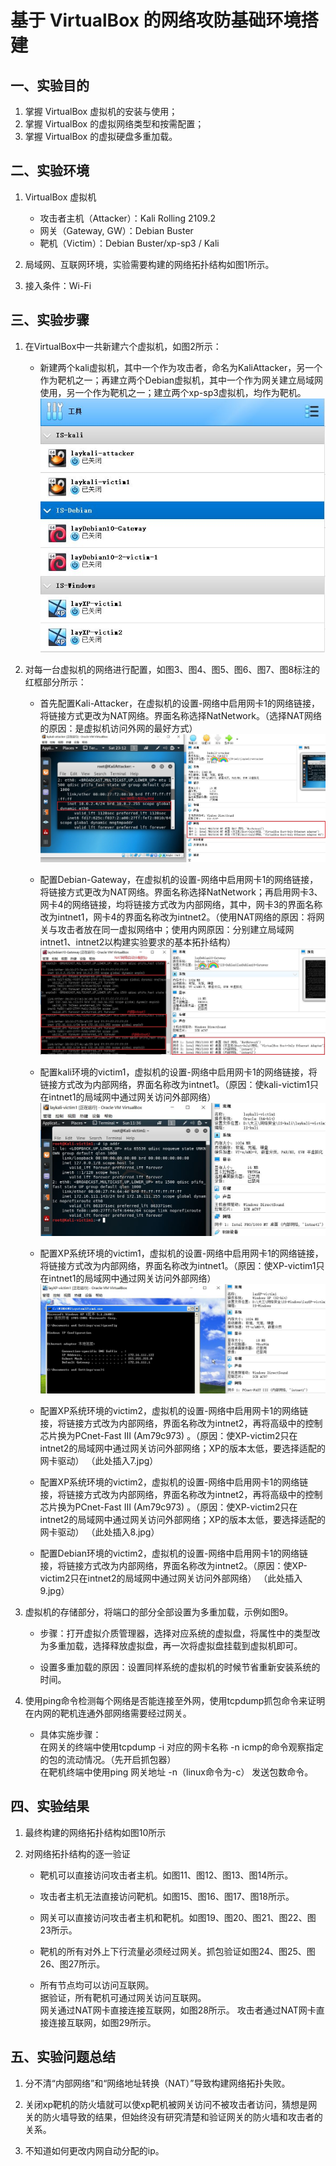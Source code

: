 # **基于 VirtualBox 的网络攻防基础环境搭建**

## **一、实验目的**
  
1. 掌握 VirtualBox 虚拟机的安装与使用；
2. 掌握 VirtualBox 的虚拟网络类型和按需配置；
3. 掌握 VirtualBox 的虚拟硬盘多重加载。

## **二、实验环境**

1. VirtualBox 虚拟机
    - 攻击者主机（Attacker）：Kali Rolling 2109.2
    - 网关（Gateway, GW）：Debian Buster
    - 靶机（Victim）：Debian Buster/xp-sp3 / Kali

2. 局域网、互联网环境，实验需要构建的网络拓扑结构如图1所示。

3. 接入条件：Wi-Fi

## **三、实验步骤**

1. 在VirtualBox中一共新建六个虚拟机，如图2所示：
    - 新建两个kali虚拟机，其中一个作为攻击者，命名为KaliAttacker，另一个作为靶机之一；再建立两个Debian虚拟机，其中一个作为网关建立局域网使用，另一个作为靶机之一；建立两个xp-sp3虚拟机，均作为靶机。
![Alt text](https://github.com/CUCCS/2019-NS-Public-laysheepunicorn/blob/chap0x01/chap0x01/img/2.JPG)

2. 对每一台虚拟机的网络进行配置，如图3、图4、图5、图6、图7、图8标注的红框部分所示：
    - 首先配置Kali-Attacker，在虚拟机的设置-网络中启用网卡1的网络链接，将链接方式更改为NAT网络。界面名称选择NatNetwork。（选择NAT网络的原因：是虚拟机访问外网的最好方式）
![Alt text](https://github.com/CUCCS/2019-NS-Public-laysheepunicorn/blob/chap0x01/chap0x01/img/3.JPG)

    - 配置Debian-Gateway，在虚拟机的设置-网络中启用网卡1的网络链接，将链接方式更改为NAT网络。界面名称选择NatNetwork；再启用网卡3、网卡4的网络链接，均将链接方式改为内部网络，其中，网卡3的界面名称改为intnet1，网卡4的界面名称改为intnet2。（使用NAT网络的原因：将网关与攻击者放在同一虚拟网络中；使用内网原因：分别建立局域网intnet1、intnet2以构建实验要求的基本拓扑结构）
![Alt text](https://github.com/CUCCS/2019-NS-Public-laysheepunicorn/blob/chap0x01/chap0x01/img/4.JPG)

    - 配置kali环境的victim1，虚拟机的设置-网络中启用网卡1的网络链接，将链接方式改为内部网络，界面名称改为intnet1。（原因：使kali-victim1只在intnet1的局域网中通过网关访问外部网络）
![Alt text](https://github.com/CUCCS/2019-NS-Public-laysheepunicorn/blob/chap0x01/chap0x01/img/5.JPG)

    - 配置XP系统环境的victim1，虚拟机的设置-网络中启用网卡1的网络链接，将链接方式改为内部网络，界面名称改为intnet1。（原因：使XP-victim1只在intnet1的局域网中通过网关访问外部网络）
![Alt text](https://github.com/CUCCS/2019-NS-Public-laysheepunicorn/blob/chap0x01/chap0x01/img/6.JPG)

    - 配置XP系统环境的victim2，虚拟机的设置-网络中启用网卡1的网络链接，将链接方式改为内部网络，界面名称改为intnet2，再将高级中的控制芯片换为PCnet-Fast III (Am79c973) 。（原因：使XP-victim2只在intnet2的局域网中通过网关访问外部网络；XP的版本太低，要选择适配的网卡驱动）
    （此处插入7.jpg）

    - 配置XP系统环境的victim2，虚拟机的设置-网络中启用网卡1的网络链接，将链接方式改为内部网络，界面名称改为intnet2，再将高级中的控制芯片换为PCnet-Fast III (Am79c973) 。（原因：使XP-victim2只在intnet2的局域网中通过网关访问外部网络；XP的版本太低，要选择适配的网卡驱动）
    （此处插入8.jpg）

    - 配置Debian环境的victim2，虚拟机的设置-网络中启用网卡1的网络链接，将链接方式改为内部网络，界面名称改为intnet2。（原因：使XP-victim2只在intnet2的局域网中通过网关访问外部网络）
    （此处插入9.jpg）

3. 虚拟机的存储部分，将端口的部分全部设置为多重加载，示例如图9。
    - 步骤：打开虚拟介质管理器，选择对应系统的虚拟盘，将属性中的类型改为多重加载，选择释放虚拟盘，再一次将虚拟盘挂载到虚拟机即可。

    - 设置多重加载的原因：设置同样系统的虚拟机的时候节省重新安装系统的时间。

4. 使用ping命令检测每个网络是否能连接至外网，使用tcpdump抓包命令来证明在内网的靶机连通外部网络需要经过网关。
    - 具体实施步骤：  
    在网关的终端中使用tcpdump -i 对应的网卡名称 -n icmp的命令观察指定的包的流动情况。（先开启抓包器）  
    在靶机终端中使用ping 网关地址 -n（linux命令为-c） 发送包数命令。

## **四、实验结果**

1. 最终构建的网络拓扑结构如图10所示

2. 对网络拓扑结构的逐一验证
    - 靶机可以直接访问攻击者主机。如图11、图12、图13、图14所示。

    - 攻击者主机无法直接访问靶机。如图15、图16、图17、图18所示。

    - 网关可以直接访问攻击者主机和靶机。如图19、图20、图21、图22、图23所示。

    - 靶机的所有对外上下行流量必须经过网关。抓包验证如图24、图25、图26、图27所示。

    - 所有节点均可以访问互联网。  
    据验证，所有靶机可通过网关访问互联网。  
    网关通过NAT网卡直接连接互联网，如图28所示。
    攻击者通过NAT网卡直接连接互联网，如图29所示。

## **五、实验问题总结**

1. 分不清“内部网络”和“网络地址转换（NAT）”导致构建网络拓扑失败。

2. 关闭xp靶机的防火墙就可以使xp靶机被网关访问不被攻击者访问，猜想是网关的防火墙导致的结果，但始终没有研究清楚和验证网关的防火墙和攻击者的关系。

3. 不知道如何更改内网自动分配的ip。
